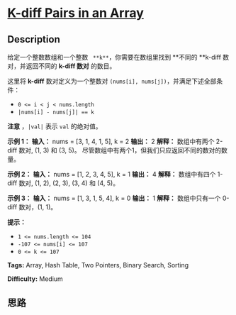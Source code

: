 # [K-diff Pairs in an Array][title]

## Description

给定一个整数数组和一个整数 ` **k**`，你需要在数组里找到 **不同的  **k-diff 数对，并返回不同的 **k-diff 数对** 的数目。

这里将  **k-diff**  数对定义为一个整数对 `(nums[i], nums[j])`，并满足下述全部条件：

  * `0 <= i < j < nums.length`
  * `|nums[i] - nums[j]| == k`

**注意** ，`|val|` 表示 `val` 的绝对值。



**示例 1：**
            **输入：** nums = [3, 1, 4, 1, 5], k = 2    **输出：** 2    **解释：** 数组中有两个 2-diff 数对, (1, 3) 和 (3, 5)。    尽管数组中有两个1，但我们只应返回不同的数对的数量。    

**示例 2：**
            **输入：** nums = [1, 2, 3, 4, 5], k = 1    **输出：** 4    **解释：** 数组中有四个 1-diff 数对, (1, 2), (2, 3), (3, 4) 和 (4, 5)。    

**示例 3：**
            **输入：** nums = [1, 3, 1, 5, 4], k = 0    **输出：** 1    **解释：** 数组中只有一个 0-diff 数对，(1, 1)。    



**提示：**

  * `1 <= nums.length <= 104`
  * `-107 <= nums[i] <= 107`
  * `0 <= k <= 107`


**Tags:** Array, Hash Table, Two Pointers, Binary Search, Sorting

**Difficulty:** Medium

## 思路

[title]: https://leetcode-cn.com/problems/k-diff-pairs-in-an-array
